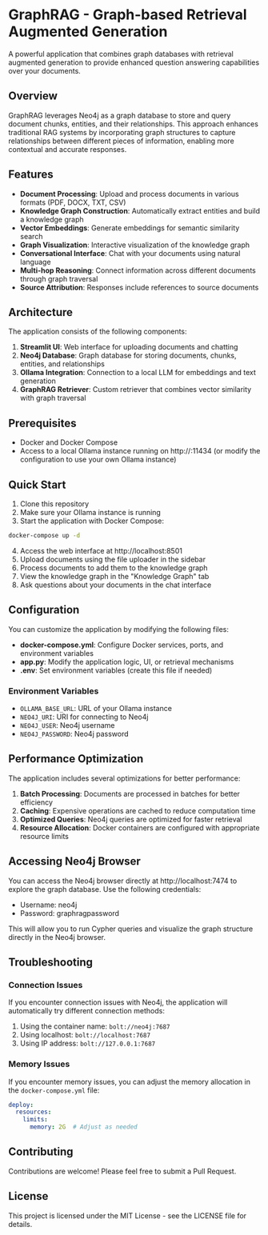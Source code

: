 # GraphRAG - Graph-based Retrieval Augmented Generation

A powerful application that combines graph databases with retrieval augmented generation to provide enhanced question answering capabilities over your documents.

## Overview

GraphRAG leverages Neo4j as a graph database to store and query document chunks, entities, and their relationships. This approach enhances traditional RAG systems by incorporating graph structures to capture relationships between different pieces of information, enabling more contextual and accurate responses.

## Features

- **Document Processing**: Upload and process documents in various formats (PDF, DOCX, TXT, CSV)
- **Knowledge Graph Construction**: Automatically extract entities and build a knowledge graph
- **Vector Embeddings**: Generate embeddings for semantic similarity search
- **Graph Visualization**: Interactive visualization of the knowledge graph
- **Conversational Interface**: Chat with your documents using natural language
- **Multi-hop Reasoning**: Connect information across different documents through graph traversal
- **Source Attribution**: Responses include references to source documents

## Architecture

The application consists of the following components:

1. **Streamlit UI**: Web interface for uploading documents and chatting
2. **Neo4j Database**: Graph database for storing documents, chunks, entities, and relationships
3. **Ollama Integration**: Connection to a local LLM for embeddings and text generation
4. **GraphRAG Retriever**: Custom retriever that combines vector similarity with graph traversal

## Prerequisites

- Docker and Docker Compose
- Access to a local Ollama instance running on http://<ollama ip>:11434 (or modify the configuration to use your own Ollama instance)

## Quick Start

1. Clone this repository
2. Make sure your Ollama instance is running
3. Start the application with Docker Compose:

```bash
docker-compose up -d
```

4. Access the web interface at http://localhost:8501
5. Upload documents using the file uploader in the sidebar
6. Process documents to add them to the knowledge graph
7. View the knowledge graph in the "Knowledge Graph" tab
8. Ask questions about your documents in the chat interface

## Configuration

You can customize the application by modifying the following files:

- **docker-compose.yml**: Configure Docker services, ports, and environment variables
- **app.py**: Modify the application logic, UI, or retrieval mechanisms
- **.env**: Set environment variables (create this file if needed)

### Environment Variables

- `OLLAMA_BASE_URL`: URL of your Ollama instance
- `NEO4J_URI`: URI for connecting to Neo4j
- `NEO4J_USER`: Neo4j username
- `NEO4J_PASSWORD`: Neo4j password

## Performance Optimization

The application includes several optimizations for better performance:

1. **Batch Processing**: Documents are processed in batches for better efficiency
2. **Caching**: Expensive operations are cached to reduce computation time
3. **Optimized Queries**: Neo4j queries are optimized for faster retrieval
4. **Resource Allocation**: Docker containers are configured with appropriate resource limits

## Accessing Neo4j Browser

You can access the Neo4j browser directly at http://localhost:7474 to explore the graph database. Use the following credentials:

- Username: neo4j
- Password: graphragpassword

This will allow you to run Cypher queries and visualize the graph structure directly in the Neo4j browser.

## Troubleshooting

### Connection Issues

If you encounter connection issues with Neo4j, the application will automatically try different connection methods:

1. Using the container name: `bolt://neo4j:7687`
2. Using localhost: `bolt://localhost:7687`
3. Using IP address: `bolt://127.0.0.1:7687`

### Memory Issues

If you encounter memory issues, you can adjust the memory allocation in the `docker-compose.yml` file:

```yaml
deploy:
  resources:
    limits:
      memory: 2G  # Adjust as needed
```

## Contributing

Contributions are welcome! Please feel free to submit a Pull Request.

## License

This project is licensed under the MIT License - see the LICENSE file for details.
